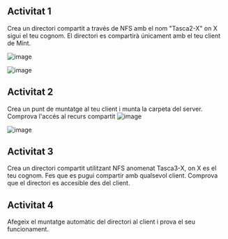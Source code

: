 ## Activitat 1
Crea un directori compartit a través de NFS amb el nom "Tasca2-X" on X sigui el teu cognom. El directori es compartirà únicament amb el teu client de Mint. 

![image](https://github.com/user-attachments/assets/d16e1a25-6120-4b0d-a6d6-885177def47c)

![image](https://github.com/user-attachments/assets/4c5bc0aa-0f8b-4a72-9495-374c4fd6fd36)

## Activitat 2
Crea un punt de muntatge al teu client i munta la carpeta del server.
Comprova l'accés al recurs compartit
![image](https://github.com/user-attachments/assets/288605a4-4b7b-4816-b878-299bf6253783)

![image](https://github.com/user-attachments/assets/3edbf38f-3a0c-412f-96ea-913046d7728c)


## Activitat 3
Crea un directori compartit utilitzant NFS anomenat Tasca3-X, on X es el teu cognom. Fes que es pugui compartir amb qualsevol client. 
Comprova que el directori es accesible des del client. 

## Activitat 4
Afegeix el muntatge automàtic del directori al client i prova el seu funcionament.
